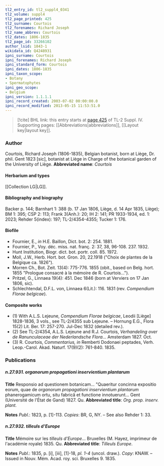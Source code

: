 ```yaml
---
tl2_entry_id: tl2_suppl4_0341
tl2_volume: suppl4
tl2_page_printed: 425
tl2_surname: Courtois
tl2_forenames: Richard Joseph
tl2_name_abbrev: Courtois
tl2_dates: 1806-1835
tl2_page_id: 33266102
author_lsid: 1843-1
wikidata_id: Q4248931
ipni_surname: Courtois
ipni_forenames: Richard Joseph
ipni_standard_form: Courtois
ipni_dates: 1806-1835
ipni_taxon_scope: 
- Botany
- Spermatophytes
ipni_geo_scope: 
- Belgium
ipni_version: 1.1.1.1
ipni_record_created: 2003-07-02 00:00:00.0
ipni_record_modified: 2013-05-15 11:53:51.0
---
```



> [!cite] BHL link: this entry starts at [page 425](https://www.biodiversitylibrary.org/page/33266102) of TL-2 Suppl. IV.
> Supporting pages: [[Abbreviations|abbreviations]], [[Layout key|layout key]].

### Author

Courtois, Richard Joseph (1806-1835), Belgian botanist, born at Liège, Dr. phil. Gent 1823 \[sic\], botanist at Liège in Charge of the botanical garden of the University of Liège. 
**Abbreviated name**: *Courtois*

#### Herbarium and types

[[Collection LG|LG]].

#### Bibliography and biography

Backer p. 144; Barnhart 1: 388 (b. 17 Jan 1806, Liège, d. 14 Apr 1835, Liège); BM 1: 395; CSP 2: 113; Frank 3(Anh.): 20; IH 2: 141; PR 1933-1934, ed. 1: 2023; Rehder 5(index): 197; TL-2/4354-4355; Tucker 1: 176.

#### Biofile

- Fournier, E., *in* H.E. Baillon, Dict. bot. 2: 254. 1881.
- Fournier, P., Voy. déc. miss. nat. franç. 2: 37, 38, 96-108. 237. 1932.
- Hunt Institution, Biogr. dict. bot. portr. coll. 85. 1972.
- Moll, J.W., Herb. Hort. bot. Gron. 20, 22.1918 ("Choix de plantes de la Belgique ca. 1826").
- Morren Ch., Bot. Zeit. 13(4): 775-776. 1855 (obit., based on Belg. hort. 1855 "Prologue consacré à la mémoire de R. Courtois...").
- Pritzel, G., Linnaea 19(4): 451. Dec 1846 (born at Verviers on 17 Jan 1806, sic).
- Schlechtendal, D.F.L. von, Linnaea 6(Lit.): 116. 1831 (rev. *Compendium Florae belgicae*).

#### Composite works

- (1) With A.L.S. Lejeune, *Compendium Florae belgicae*, Leodii \[Liège\] 1828-1836, 3 vols., see TL-2/4355 sub Lejeune. – Hornung E.G., Flora 15(2) Lit. Ber. 17: 257-270. Jul-Dec 1832 (detailed rev.).
- (2) See TL-2/4354, A.L.S. Lejeune and R.J. Courtois, *Verhandeling over de Ranunculaceae* *der Nederlandsche Flora*... Amsterdam 1827. Oct.
- (3) R. Courtois, *Commentarius, in* Remberti Dodonaei peptades, Verh. Leop.-Carol. Akad. Naturf. 17(9)(2): 761-840. 1835.

### Publications

##### n.27.931. organorum propagationi inservientium plantarum

**Title**
Responsio ad questionem botanicam... "Quaeritur concinna expositio eorum, quae de *organorum propagationi inservientium plantarum* phanerogamicum ortu, situ fabricâ et functione innotuerunt... Gent (Université de l'État de Gand) 1827. Qu.
**Abbreviated title**: *Org. prop. inserv.* *plant.*

**Notes**
*Publ*.: 1823, p. \[1\]-113. *Copies*: BR, G, NY. – See also Rehder 1: 33.

##### n.27.932. tilleuls d'Europe

**Title**
Mémoire sur les *tilleuls d'Europe*... Bruxelles (M. Hayez, imprimeur de l'académie royale) 1835. Qu.
**Abbreviated title**: *Tilleuls Europe*.

**Notes**
*Publ*.: 1835, p. \[i\], \[iii\], \[1\]-18, *pl. 1-4* (uncol. draw.). *Copy*: KNAW. – Issued in Nouv. Mém. Acad. roy. sci. Bruxelles 9. 1835.

